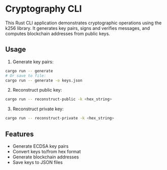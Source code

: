 # Cryptography CLI

This Rust CLI application demonstrates cryptographic operations using the k256 library. It generates key pairs, signs and verifies messages, and computes blockchain addresses from public keys.

## Usage

1. Generate key pairs:
```bash
cargo run -- generate
# Or save to file:
cargo run -- generate -o keys.json
```

2. Reconstruct public key:
```bash
cargo run -- reconstruct-public -k <hex_string>
```

3. Reconstruct private key:
```bash
cargo run -- reconstruct-private -k <hex_string>
```

## Features
- Generate ECDSA key pairs
- Convert keys to/from hex format
- Generate blockchain addresses
- Save keys to JSON files
